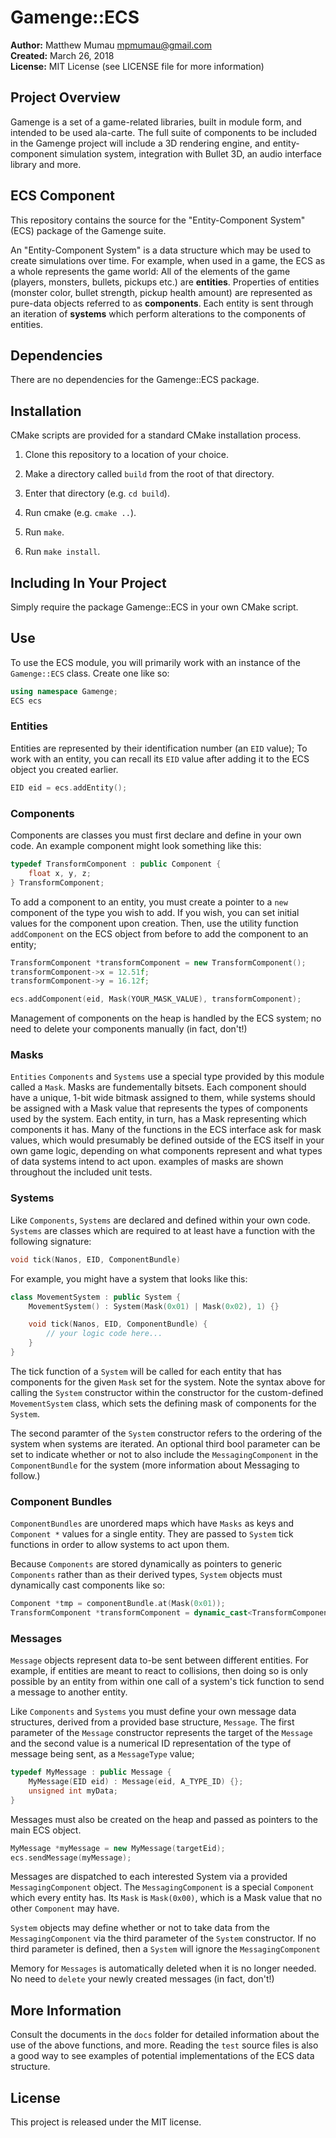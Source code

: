 # Gamenge::ECS

**Author:** Matthew Mumau <mpmumau@gmail.com>  
**Created:** March 26, 2018  
**License:** MIT License (see LICENSE file for more information)

## Project Overview
Gamenge is a set of a game-related libraries, built in module form, and intended to be used ala-carte. The full suite of components to be included in the Gamenge project will include a 3D rendering engine, and entity-component simulation system, integration with Bullet 3D, an audio interface library and more. 

## ECS Component
This repository contains the source for the "Entity-Component System" (ECS) package of the Gamenge suite.

An "Entity-Component System" is a data structure which may be used to create simulations over time. For example, when used in a game, the ECS as a whole represents the game world: All of the elements of the game (players, monsters, bullets, pickups etc.) are **entities**. Properties of entities (monster color, bullet strength, pickup health amount) are represented as pure-data objects referred to as **components**. Each entity is sent through an iteration of **systems** which perform alterations to the components of entities.

## Dependencies

There are no dependencies for the Gamenge::ECS package.

## Installation

CMake scripts are provided for a standard CMake installation process.

1. Clone this repository to a location of your choice.

2. Make a directory called `build` from the root of that directory.

3. Enter that directory (e.g. `cd build`).

4. Run cmake (e.g. `cmake ..`).

5. Run `make`.

6. Run `make install`.

## Including In Your Project

Simply require the package Gamenge::ECS in your own CMake script.

## Use

To use the ECS module, you will primarily work with an instance of the `Gamenge::ECS` class. Create one like so:

```cpp
using namespace Gamenge;
ECS ecs
```

### Entities

Entities are represented by their identification number (an `EID` value); To work with an entity, you can recall its `EID` value after adding it to the ECS object you created earlier.

```cpp
EID eid = ecs.addEntity();
```

### Components

Components are classes you must first declare and define in your own code. An example component might look something like this:

```cpp
typedef TransformComponent : public Component {
    float x, y, z;
} TransformComponent;
```
To add a component to an entity, you must create a pointer to a `new` component of the type you wish to add. If you wish, you can set initial values for the component upon creation. Then, use the utility function `addComponent` on the ECS object from before to add the component to an entity;

```cpp
TransformComponent *transformComponent = new TransformComponent();
transformComponent->x = 12.51f;
transformComponent->y = 16.12f;

ecs.addComponent(eid, Mask(YOUR_MASK_VALUE), transformComponent);
```

Management of components on the heap is handled by the ECS system; no need to delete your components manually (in fact, don't!)

### Masks

`Entities` `Components` and `Systems` use a special type provided by this module called a `Mask`. Masks are fundementally bitsets. Each component should have a unique, 1-bit wide bitmask assigned to them, while systems should be assigned with a Mask value that represents the types of components used by the system. Each entity, in turn, has a Mask representing which components it has. Many of the functions in the ECS interface ask for mask values, which would presumably be defined outside of the ECS itself in your own game logic, depending on what components represent and what types of data systems intend to act upon. examples of masks are shown throughout the included unit tests.

### Systems

Like `Components`, `Systems` are declared and defined within your own code. `Systems` are classes which are required to at least have a function with the following signature:

```cpp
void tick(Nanos, EID, ComponentBundle)
```

For example, you might have a system that looks like this:

```cpp
class MovementSystem : public System {
    MovementSystem() : System(Mask(0x01) | Mask(0x02), 1) {}

    void tick(Nanos, EID, ComponentBundle) {
        // your logic code here...
    }
}
```

The tick function of a `System` will be called for each entity that has components for the given `Mask` set for the system. Note the syntax above for calling the `System` constructor within the constructor for the custom-defined `MovementSystem` class, which sets the defining mask of components for the `System`. 

The second paramter of the `System` constructor refers to the ordering of the system when systems are iterated. An optional third bool parameter can be set to indicate whether or not to also include the `MessagingComponent` in the `ComponentBundle` for the system (more information about Messaging to follow.)

### Component Bundles

`ComponentBundles` are unordered maps which have `Masks` as keys and `Component *` values for a single entity. They are passed to `System` tick functions in order to allow systems to act upon them.

Because `Components` are stored dynamically as pointers to generic `Components` rather than as their derived types, `System` objects must dynamically cast components like so:

```cpp
Component *tmp = componentBundle.at(Mask(0x01));
TransformComponent *transformComponent = dynamic_cast<TransformComponent *>(tmp);
```

### Messages

`Message` objects represent data to-be sent between different entities. For example, if entities are meant to react to collisions, then doing so is only possible by an entity from within one call of a system's tick function to send a message to another entity.

Like `Components` and `Systems` you must define your own message data structures, derived from a provided base structure, `Message`. The first parameter of the `Message` constructor represents the target of the `Message` and the second value is a numerical ID representation of the type of message being sent, as a `MessageType` value;

```cpp
typedef MyMessage : public Message {
    MyMessage(EID eid) : Message(eid, A_TYPE_ID) {};
    unsigned int myData;
}
```

Messages must also be created on the heap and passed as pointers to the main ECS object.

```cpp
MyMessage *myMessage = new MyMessage(targetEid);
ecs.sendMessage(myMessage);
```

Messages are dispatched to each interested System via a provided `MessagingComponent` object. The `MessagingComponent` is a special `Component` which every entity has. Its `Mask` is `Mask(0x00)`, which is a Mask value that no other `Component` may have. 

`System` objects may define whether or not to take data from the `MessagingComponent` via the third parameter of the `System` constructor. If no third parameter is defined, then a `System` will ignore the `MessagingComponent`

Memory for `Messages` is automatically deleted when it is no longer needed. No need to `delete` your newly created messages (in fact, don't!)

## More Information

Consult the documents in the `docs` folder for detailed information about the use of the above functions, and more. Reading the `test` source files is also a good way to see examples of potential implementations of the ECS data structure.

## License

This project is released under the MIT license.